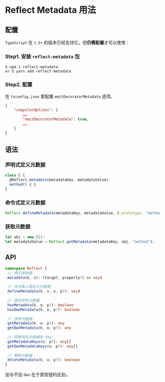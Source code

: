 # Reflect Metadata 用法

## 配置

`TypeScript` 在 `1.5+` 的版本已经支持它。但**仍需配置**才可以使用：

### Step1. 安装 `reflect-metadata` 包

``` shell
$ npm i reflect-metadata
or $ yarn add reflect-metadata
```

### Step2. 配置

在 `tsconfig.json` 里配置 `emitDecoratorMetadata` 选项。

``` json
{
    "compilerOptions": {
        ……
        "emitDecoratorMetadata": true,
        ……
    }
}
```

## 语法

### 声明式定义元数据

``` typescript
class C {
  @Reflect.metadata(metadataKey, metadataValue)
  method() { }
}
```

### 命令式定义元数据

``` typescript
Reflect.defineMetadata(metadataKey, metadataValue, C.prototype, "method");
```

### 获取元数据

``` typescript
let obj = new C();
let metadataValue = Reflect.getMetadata(metadataKey, obj, "method");
```

## API

``` typescript
namespace Reflect {
 // 用于装饰器
 metadata(k, v): (target, property?) => void
  
 // 在对象上面定义元数据
 defineMetadata(k, v, o, p?): void
  
 // 是否存在元数据
 hasMetadata(k, o, p?): boolean
 hasOwnMetadata(k, o, p?): boolean
  
 // 获取元数据
 getMetadata(k, o, p?): any
 getOwnMetadata(k, o, p?): any
  
 // 获取所有元数据的 Key
 getMetadataKeys(o, p?): any[]
 getOwnMetadataKeys(o, p?): any[]
  
 // 删除元数据
 deleteMetadata(k, o, p?): boolean
}
```

加与不加 `Own` 在于原型链的区别。
